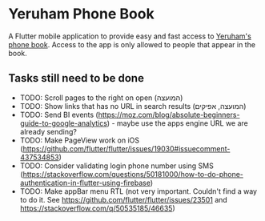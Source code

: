 # Yeruham Phone Book

A Flutter mobile application to provide easy and fast access to [Yeruham's phone book](https://sites.google.com/site/yeruchamphonebook/). Access to the app is only allowed to people that appear in the book.

## Tasks still need to be done
- TODO: Scroll pages to the right on open (המועצה)
- TODO: Show links that has no URL in search results (המועצה, אפיקים)
- TODO: Send BI events (https://moz.com/blog/absolute-beginners-guide-to-google-analytics) - maybe use the apps engine URL we are already sending?
- TODO: Make PageView work on iOS (https://github.com/flutter/flutter/issues/19030#issuecomment-437534853)
- TODO: Consider validating login phone number using SMS (https://stackoverflow.com/questions/50181000/how-to-do-phone-authentication-in-flutter-using-firebase)
- TODO: Make appBar menu RTL (not very important. Couldn't find a way to do it. See https://github.com/flutter/flutter/issues/23501 and https://stackoverflow.com/q/50535185/46635)
